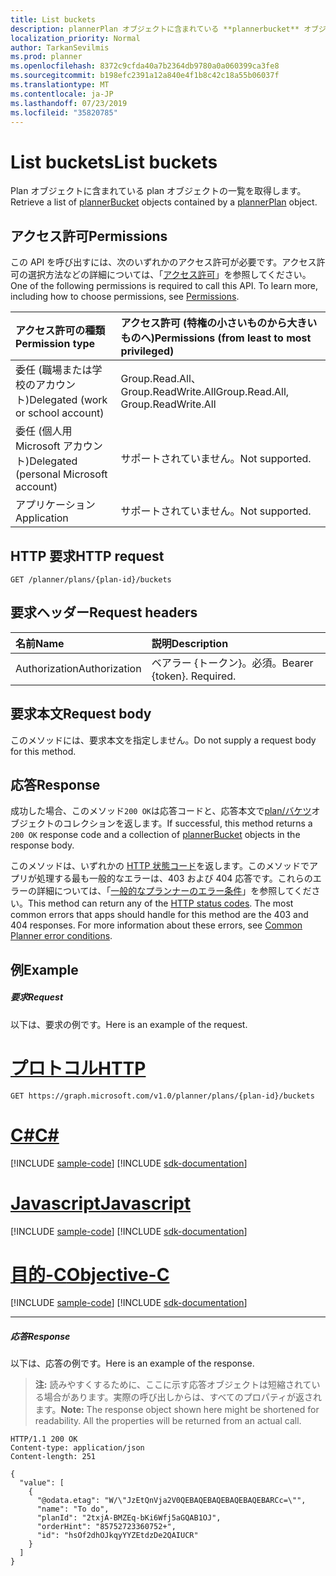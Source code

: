 ```yaml
---
title: List buckets
description: plannerPlan オブジェクトに含まれている **plannerbucket** オブジェクトのリストを取得します。
localization_priority: Normal
author: TarkanSevilmis
ms.prod: planner
ms.openlocfilehash: 8372c9cfda40a7b2364db9780a0a060399ca3fe8
ms.sourcegitcommit: b198efc2391a12a840e4f1b8c42c18a55b06037f
ms.translationtype: MT
ms.contentlocale: ja-JP
ms.lasthandoff: 07/23/2019
ms.locfileid: "35820785"
---
```

# <a name="list-buckets"></a><span data-ttu-id="7af3d-103">List buckets</span><span class="sxs-lookup"><span data-stu-id="7af3d-103">List buckets</span></span>

<span data-ttu-id="7af3d-104">Plan オブジェクトに含ま[](../resources/plannerbucket.md)れている plan オブジェクトの一覧[](../resources/plannerplan.md)を取得します。</span><span class="sxs-lookup"><span data-stu-id="7af3d-104">Retrieve a list of [plannerBucket](../resources/plannerbucket.md) objects contained by a [plannerPlan](../resources/plannerplan.md) object.</span></span>
## <a name="permissions"></a><span data-ttu-id="7af3d-105">アクセス許可</span><span class="sxs-lookup"><span data-stu-id="7af3d-105">Permissions</span></span>
<span data-ttu-id="7af3d-p101">この API を呼び出すには、次のいずれかのアクセス許可が必要です。アクセス許可の選択方法などの詳細については、「[アクセス許可](/graph/permissions-reference)」を参照してください。</span><span class="sxs-lookup"><span data-stu-id="7af3d-p101">One of the following permissions is required to call this API. To learn more, including how to choose permissions, see [Permissions](/graph/permissions-reference).</span></span>

|<span data-ttu-id="7af3d-108">アクセス許可の種類</span><span class="sxs-lookup"><span data-stu-id="7af3d-108">Permission type</span></span>      | <span data-ttu-id="7af3d-109">アクセス許可 (特権の小さいものから大きいものへ)</span><span class="sxs-lookup"><span data-stu-id="7af3d-109">Permissions (from least to most privileged)</span></span>              |
|:--------------------|:---------------------------------------------------------|
|<span data-ttu-id="7af3d-110">委任 (職場または学校のアカウント)</span><span class="sxs-lookup"><span data-stu-id="7af3d-110">Delegated (work or school account)</span></span> | <span data-ttu-id="7af3d-111">Group.Read.All、Group.ReadWrite.All</span><span class="sxs-lookup"><span data-stu-id="7af3d-111">Group.Read.All, Group.ReadWrite.All</span></span>    |
|<span data-ttu-id="7af3d-112">委任 (個人用 Microsoft アカウント)</span><span class="sxs-lookup"><span data-stu-id="7af3d-112">Delegated (personal Microsoft account)</span></span> | <span data-ttu-id="7af3d-113">サポートされていません。</span><span class="sxs-lookup"><span data-stu-id="7af3d-113">Not supported.</span></span>    |
|<span data-ttu-id="7af3d-114">アプリケーション</span><span class="sxs-lookup"><span data-stu-id="7af3d-114">Application</span></span> | <span data-ttu-id="7af3d-115">サポートされていません。</span><span class="sxs-lookup"><span data-stu-id="7af3d-115">Not supported.</span></span> |

## <a name="http-request"></a><span data-ttu-id="7af3d-116">HTTP 要求</span><span class="sxs-lookup"><span data-stu-id="7af3d-116">HTTP request</span></span>
<!-- { "blockType": "ignored" } -->
```http
GET /planner/plans/{plan-id}/buckets
```

## <a name="request-headers"></a><span data-ttu-id="7af3d-117">要求ヘッダー</span><span class="sxs-lookup"><span data-stu-id="7af3d-117">Request headers</span></span>
| <span data-ttu-id="7af3d-118">名前</span><span class="sxs-lookup"><span data-stu-id="7af3d-118">Name</span></span>      |<span data-ttu-id="7af3d-119">説明</span><span class="sxs-lookup"><span data-stu-id="7af3d-119">Description</span></span>|
|:----------|:----------|
| <span data-ttu-id="7af3d-120">Authorization</span><span class="sxs-lookup"><span data-stu-id="7af3d-120">Authorization</span></span>  | <span data-ttu-id="7af3d-p102">ベアラー {トークン}。必須。</span><span class="sxs-lookup"><span data-stu-id="7af3d-p102">Bearer {token}. Required.</span></span> |

## <a name="request-body"></a><span data-ttu-id="7af3d-123">要求本文</span><span class="sxs-lookup"><span data-stu-id="7af3d-123">Request body</span></span>
<span data-ttu-id="7af3d-124">このメソッドには、要求本文を指定しません。</span><span class="sxs-lookup"><span data-stu-id="7af3d-124">Do not supply a request body for this method.</span></span>

## <a name="response"></a><span data-ttu-id="7af3d-125">応答</span><span class="sxs-lookup"><span data-stu-id="7af3d-125">Response</span></span>

<span data-ttu-id="7af3d-126">成功した場合、このメソッド`200 OK`は応答コードと、応答本文で[plan/バケツ](../resources/plannerbucket.md)オブジェクトのコレクションを返します。</span><span class="sxs-lookup"><span data-stu-id="7af3d-126">If successful, this method returns a `200 OK` response code and a collection of [plannerBucket](../resources/plannerbucket.md) objects in the response body.</span></span>

<span data-ttu-id="7af3d-p103">このメソッドは、いずれかの [HTTP 状態コード](/graph/errors)を返します。このメソッドでアプリが処理する最も一般的なエラーは、403 および 404 応答です。これらのエラーの詳細については、「[一般的なプランナーのエラー条件](../resources/planner-overview.md#common-planner-error-conditions)」を参照してください。</span><span class="sxs-lookup"><span data-stu-id="7af3d-p103">This method can return any of the [HTTP status codes](/graph/errors). The most common errors that apps should handle for this method are the 403 and 404 responses. For more information about these errors, see [Common Planner error conditions](../resources/planner-overview.md#common-planner-error-conditions).</span></span>
## <a name="example"></a><span data-ttu-id="7af3d-130">例</span><span class="sxs-lookup"><span data-stu-id="7af3d-130">Example</span></span>
##### <a name="request"></a><span data-ttu-id="7af3d-131">要求</span><span class="sxs-lookup"><span data-stu-id="7af3d-131">Request</span></span>
<span data-ttu-id="7af3d-132">以下は、要求の例です。</span><span class="sxs-lookup"><span data-stu-id="7af3d-132">Here is an example of the request.</span></span>

# <a name="httptabhttp"></a>[<span data-ttu-id="7af3d-133">プロトコル</span><span class="sxs-lookup"><span data-stu-id="7af3d-133">HTTP</span></span>](#tab/http)
<!-- {
  "blockType": "request",
  "name": "get_buckets"
}-->
```http
GET https://graph.microsoft.com/v1.0/planner/plans/{plan-id}/buckets
```
# <a name="ctabcsharp"></a>[<span data-ttu-id="7af3d-134">C#</span><span class="sxs-lookup"><span data-stu-id="7af3d-134">C#</span></span>](#tab/csharp)
[!INCLUDE [sample-code](../includes/snippets/csharp/get-buckets-csharp-snippets.md)]
[!INCLUDE [sdk-documentation](../includes/snippets/snippets-sdk-documentation-link.md)]

# <a name="javascripttabjavascript"></a>[<span data-ttu-id="7af3d-135">Javascript</span><span class="sxs-lookup"><span data-stu-id="7af3d-135">Javascript</span></span>](#tab/javascript)
[!INCLUDE [sample-code](../includes/snippets/javascript/get-buckets-javascript-snippets.md)]
[!INCLUDE [sdk-documentation](../includes/snippets/snippets-sdk-documentation-link.md)]

# <a name="objective-ctabobjc"></a>[<span data-ttu-id="7af3d-136">目的-C</span><span class="sxs-lookup"><span data-stu-id="7af3d-136">Objective-C</span></span>](#tab/objc)
[!INCLUDE [sample-code](../includes/snippets/objc/get-buckets-objc-snippets.md)]
[!INCLUDE [sdk-documentation](../includes/snippets/snippets-sdk-documentation-link.md)]

---

##### <a name="response"></a><span data-ttu-id="7af3d-137">応答</span><span class="sxs-lookup"><span data-stu-id="7af3d-137">Response</span></span>
<span data-ttu-id="7af3d-138">以下は、応答の例です。</span><span class="sxs-lookup"><span data-stu-id="7af3d-138">Here is an example of the response.</span></span> 

><span data-ttu-id="7af3d-p104">**注:** 読みやすくするために、ここに示す応答オブジェクトは短縮されている場合があります。実際の呼び出しからは、すべてのプロパティが返されます。</span><span class="sxs-lookup"><span data-stu-id="7af3d-p104">**Note:** The response object shown here might be shortened for readability. All the properties will be returned from an actual call.</span></span>
<!-- {
  "blockType": "response",
  "truncated": true,
  "@odata.type": "microsoft.graph.plannerBucket",
  "isCollection": true
} -->
```http
HTTP/1.1 200 OK
Content-type: application/json
Content-length: 251

{
  "value": [
    {
      "@odata.etag": "W/\"JzEtQnVja2V0QEBAQEBAQEBAQEBAQEBARCc=\"",
      "name": "To do",
      "planId": "2txjA-BMZEq-bKi6Wfj5aGQAB1OJ",
      "orderHint": "85752723360752+",
      "id": "hsOf2dhOJkqyYYZEtdzDe2QAIUCR"
    }
  ]
}

```

<!-- uuid: 8fcb5dbc-d5aa-4681-8e31-b001d5168d79
2015-10-25 14:57:30 UTC -->
<!-- {
  "type": "#page.annotation",
  "description": "List buckets",
  "keywords": "",
  "section": "documentation",
  "tocPath": "",
  "suppressions": [
  ]
}-->
